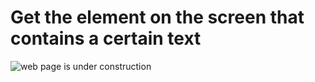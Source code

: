 # Get the element on the screen that contains a certain text

![web page is under construction](https://docimages.blob.core.chinacloudapi.cn/images/commingsoon20210514.jpg)
